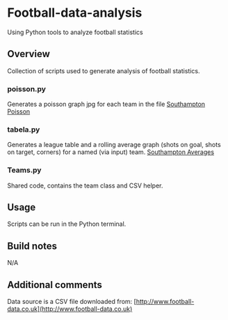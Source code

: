 # Football-data-analysis
Using Python tools to analyze football statistics

## Overview
Collection of scripts used to generate analysis of football statistics.

### poisson.py
Generates a poisson graph jpg for each team in the file
[Southampton Poisson](outputs/examples/southampton.jpg)

### tabela.py
Generates a league table and a rolling average graph (shots on goal, shots on target, corners) for a named (via input) team.
[Southampton Averages](outputs/examples/southampton_avg.jpg)

### Teams.py
Shared code, contains the team class and CSV helper.

## Usage
Scripts can be run in the Python terminal.

## Build notes
N/A

## Additional comments

Data source is a CSV file downloaded from: [http://www.football-data.co.uk](http://www.football-data.co.uk)
